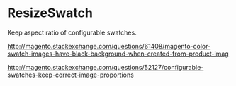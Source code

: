 # ResizeSwatch

Keep aspect ratio of configurable swatches.

http://magento.stackexchange.com/questions/61408/magento-color-swatch-images-have-black-background-when-created-from-product-imag

http://magento.stackexchange.com/questions/52127/configurable-swatches-keep-correct-image-proportions

